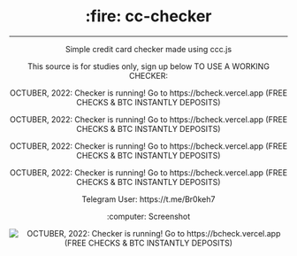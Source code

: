 <h1 align=center> :fire: cc-checker</h1>

---

<p align=center>Simple credit card checker made using ccc.js</p>

<p align=center>This source is for studies only, sign up below TO USE A WORKING CHECKER:</p>
<p align=center>OCTUBER, 2022: Checker is running! Go to https://bcheck.vercel.app (FREE CHECKS & BTC INSTANTLY DEPOSITS)</p>
<p align=center>OCTUBER, 2022: Checker is running! Go to https://bcheck.vercel.app (FREE CHECKS & BTC INSTANTLY DEPOSITS)</p>
<p align=center>OCTUBER, 2022: Checker is running! Go to https://bcheck.vercel.app (FREE CHECKS & BTC INSTANTLY DEPOSITS)</p>
<p align=center>OCTUBER, 2022: Checker is running! Go to https://bcheck.vercel.app (FREE CHECKS & BTC INSTANTLY DEPOSITS)</p>

<p align=center>Telegram User: https://t.me/Br0keh7</p

---

<p align=center>:computer: Screenshot</p>
<img align="left" src="https://raw.githubusercontent.com/br0keh/cc-checker/master/public/assets/screenshot.png"/>
<p align=center>OCTUBER, 2022: Checker is running! Go to https://bcheck.vercel.app (FREE CHECKS & BTC INSTANTLY DEPOSITS)</p>
